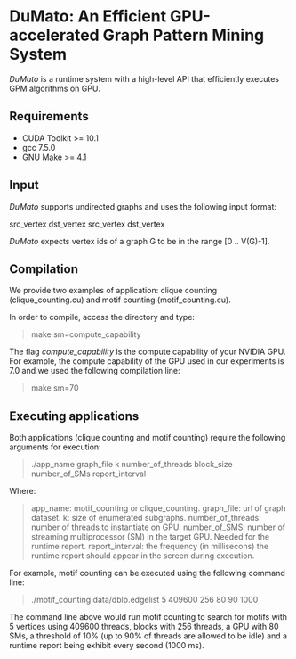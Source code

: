 # DuMato: An Efficient GPU-accelerated Graph Pattern Mining System

*DuMato* is a runtime system with a high-level API that efficiently executes GPM algorithms on GPU.

## Requirements
- CUDA Toolkit >= 10.1
- gcc 7.5.0
- GNU Make >= 4.1

## Input
*DuMato* supports undirected graphs and uses the following input format:

src_vertex dst_vertex
src_vertex dst_vertex

*DuMato* expects vertex ids of a graph G to be in the range [0 .. V(G)-1].

## Compilation

We provide two examples of application: clique counting (clique_counting.cu) and motif counting (motif_counting.cu).

In order to compile, access the directory and type:

>make sm=compute_capability

The flag *compute_capability* is the compute capability of your NVIDIA GPU. For example, the compute capability of the GPU used in our experiments is 7.0 and we used the following compilation line:

>make sm=70

## Executing applications
Both applications (clique counting and motif counting) require the following arguments for execution:

>./app_name graph_file k number_of_threads block_size number_of_SMs report_interval

Where:
>app_name: motif_counting or clique_counting.
>graph_file: url of graph dataset.
>k: size of enumerated subgraphs.
>number_of_threads: number of threads to instantiate on GPU.
>number_of_SMS: number of streaming multiprocessor (SM) in the target GPU. Needed for the runtime report.
>report_interval: the frequency (in millisecons) the runtime report should appear in the screen during execution.

For example, motif counting can be executed using the following command line:

>./motif_counting data/dblp.edgelist 5 409600 256 80 90 1000

The command line above would run motif counting to search for motifs with 5 vertices using 409600 threads, blocks with 256 threads, a GPU with 80 SMs, a threshold of 10\% (up to 90\% of threads are allowed to be idle) and a runtime report being exhibit every second (1000 ms).
